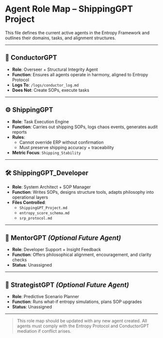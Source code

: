# Agent Role Map – ShippingGPT Project

This file defines the current active agents in the Entropy Framework and outlines their domains, tasks, and alignment structures.

---

## 🔵 ConductorGPT
- **Role**: Overseer + Structural Integrity Agent
- **Function**: Ensures all agents operate in harmony, aligned to Entropy Protocol
- **Logs To**: `/logs/conductor_log.md`
- **Does Not**: Create SOPs, execute tasks

---

## ⚙️ ShippingGPT
- **Role**: Task Execution Engine
- **Function**: Carries out shipping SOPs, logs chaos events, generates audit reports
- **Rules**:
  - Cannot override ERP without confirmation
  - Must preserve shipping accuracy + traceability
- **Metric Focus**: `Shipping_Stability`

---

## 🛠️ ShippingGPT_Developer
- **Role**: System Architect + SOP Manager
- **Function**: Writes SOPs, designs structure tools, adapts philosophy into operational layers
- **Files Controlled**:
  - `ShippingGPT_Project.md`
  - `entropy_score_schema.md`
  - `srp_protocol.md`

---

## 🧠 MentorGPT *(Optional Future Agent)*
- **Role**: Developer Support + Insight Feedback
- **Function**: Offers philosophical alignment, encouragement, and clarity checks
- **Status**: Unassigned

---

## 🔮 StrategistGPT *(Optional Future Agent)*
- **Role**: Predictive Scenario Planner
- **Function**: Runs what-if entropy simulations, plans SOP upgrades
- **Status**: Unassigned

---

> This role map should be updated with any new agent created. All agents must comply with the Entropy Protocol and ConductorGPT mediation if conflict arises.
